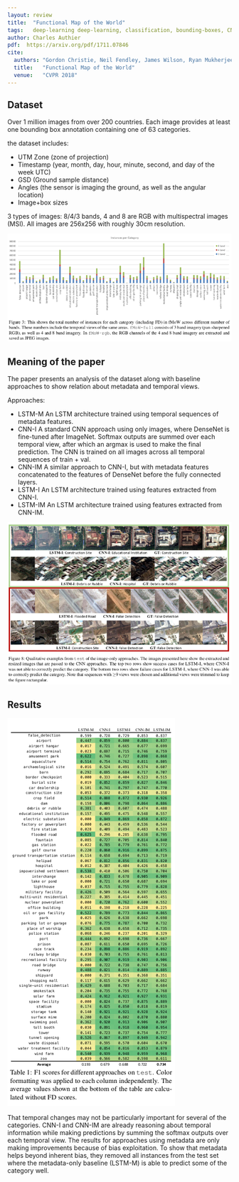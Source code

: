 ```yaml
---
layout: review
title:  "Functional Map of the World"
tags:   deep-learning deep-learning, classification, bounding-boxes, CNN, LSTM, remote-sensing, dataset
author: Charles Authier
pdf:  https://arxiv.org/pdf/1711.07846
cite:
  authors: "Gordon Christie, Neil Fendley, James Wilson, Ryan Mukherjee"
  title:   "Functional Map of the World"
  venue:   "CVPR 2018"
---
```


## Dataset
Over 1 million images from over 200 countries. Each image provides at least one bounding box annotation containing one of 63 categories.

the dataset includes:
- UTM Zone (zone of projection)
- Timestamp (year, month, day, hour, minute, second, and day of the week UTC)
- GSD (Ground sample distance)
- Angles (the sensor is imaging the ground, as well as the angular location)
- Image+box sizes

3 types of images: 8/4/3 bands, 4 and 8 are RGB with multispectral images (MSI).
All images are 256x256 with roughly 30cm resolution.

![](/article/images/FunctionalMapoftheWorld/class_world.png)

## Meaning of the paper
The paper presents an analysis of the dataset along with baseline approaches to show relation about metadata and temporal views.

Approaches:
- LSTM-M An LSTM architecture trained using temporal sequences of metadata features.
- CNN-I A standard CNN approach using only images, where DenseNet is fine-tuned after ImageNet. Softmax outputs are summed over each temporal view, after which an argmax is used to make the final prediction. The CNN is trained on all images across all temporal sequences of train + val.
- CNN-IM A similar approach to CNN-I, but with metadata features concatenated to the features of DenseNet before the fully connected layers.
- LSTM-I An LSTM architecture trained using features extracted from CNN-I.
- LSTM-IM An LSTM architecture trained using features extracted from CNN-IM.

![](/article/images/FunctionalMapoftheWorld/images_world.png)

## Results

![](/article/images/FunctionalMapoftheWorld/results_world.png)

That temporal changes may not be particularly important for several of the categories.
CNN-I and CNN-IM are already reasoning about temporal information while making predictions by summing the softmax outputs over each temporal view.
The results for approaches using metadata are only making improvements because of bias exploitation.
To show that metadata helps beyond inherent bias, they removed all instances from the test set where the metadata-only baseline (LSTM-M) is able to predict some of the category well.
